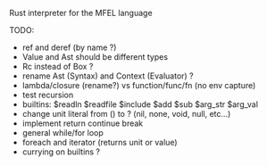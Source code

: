 Rust interpreter for the MFEL language

TODO:
- ref and deref (by name ?)
- Value and Ast should be different types
- Rc instead of Box ?
- rename Ast (Syntax) and Context (Evaluator) ?
- lambda/closure (rename?) vs function/func/fn (no env capture)
- test recursion
- builtins: $readln $readfile $include $add $sub $arg_str $arg_val
- change unit literal from () to ?  (nil, none, void, null, etc...) 
- implement return continue break
- general while/for loop
- foreach and iterator (returns unit or value)
- currying on builtins ?
